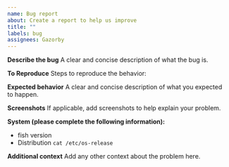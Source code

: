 ```yaml
---
name: Bug report
about: Create a report to help us improve
title: ""
labels: bug
assignees: Gazorby
---
```


**Describe the bug**
A clear and concise description of what the bug is.

**To Reproduce**
Steps to reproduce the behavior:

**Expected behavior**
A clear and concise description of what you expected to happen.

**Screenshots**
If applicable, add screenshots to help explain your problem.

**System (please complete the following information):**

- fish version
- Distribution `cat /etc/os-release`

**Additional context**
Add any other context about the problem here.
